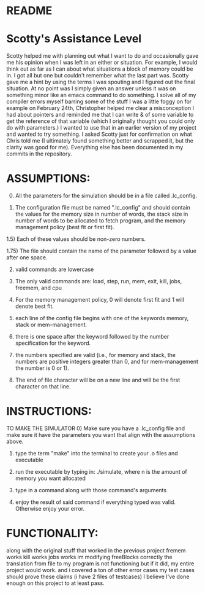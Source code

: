 # README #

Scotty's Assistance Level
=========================
Scotty helped me with planning out what I want to do and occasionally gave me his opinion when I was left in an either or situation. For example, I would think out as far as I can about what situations a block of memory could be in. I got all but one but couldn't remember what the last part was. Scotty gave me a hint by using the terms I was spouting and I figured out the final situation. At no point was I simply given an answer unless it was on something minor like an emacs command to do something. I solve all of my compiler errors myself barring some of the stuff I was a little foggy on for example on February 24th, Christopher helped me clear a misconception I had about pointers and reminded me that I can write &<name> of some variable to get the reference of that variable (which I originally thought you could only do with parameters.) I wanted to use that in an earlier version of my project and wanted to try something. I asked Scotty just for confirmation on what Chris told me (I ultimately found something better and scrapped it, but the clarity was good for me). Everything else has been documented in my commits in the repository.

ASSUMPTIONS:
============
0) All the parameters for the simulation should be in a file called .lc_config.

1) The configuration file must be named ".lc_config" and should contain the values for the memory size in number of words, the stack size in number of words to be allocated to fetch program, and the memory management policy (best fit or first fit). 

1.5) Each of these values should be non-zero numbers. 

1.75) The file should contain the name of the parameter followed by a value after one space.

2) valid commands are lowercase

3) The only valid commands are: load, step, run, mem, exit, kill, jobs, freemem, and cpu

4) For the memory management policy, 0 will denote first fit and 1 will denote best fit. 

5) each line of the config file begins with one of the keywords memory, stack or mem-management.

6) there is one space after the keyword followed by the number specification for the keyword. 

7) the numbers specified are valid (i.e., for memory and stack, the numbers are positive integers greater than 0, and for mem-management the number is 0 or 1).

8) The end of file character will be on a new line and will be the first character on that line.

INSTRUCTIONS:
=============
TO MAKE THE SIMULATOR
0) Make sure you have a .lc_config file and make sure it have the parameters you want that align with the assumptions above.

1) type the term "make" into the terminal to create your .o files and executable

2) run the executable by typing in: ./simulate, where n is the amount of memory you want allocated

3) type in a command along with those command's arguments

4) enjoy the result of said command if everything typed was valid. Otherwise enjoy your error.

FUNCTIONALITY:
===============
along with the original stuff that worked in the previous project
fremem works
kill works
jobs works
im modifying freeBlocks correctly
the translation from file to my program is not functioning but if it did, my entire project would work.
and i covered a ton of other error cases
my test cases should prove these claims (i have 2 files of testcases)
I believe I've done enough on this project to at least pass.